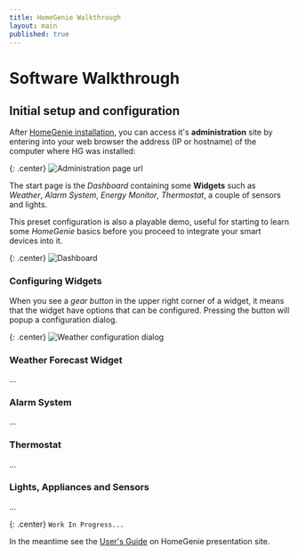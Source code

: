 ```yaml
---
title: HomeGenie Walkthrough
layout: main
published: true
---
```

# Software Walkthrough

## Initial setup and configuration

After [HomeGenie installation](install.html), you can access it's **administration** site by entering  into your web browser the address (IP or hostname) of the computer where HG was installed:

{: .center}
![Administration page url]({{site.baseurl}}/images/docs/admin_page_url.png)

The start page is the *Dashboard* containing some **Widgets** such as *Weather*, *Alarm System*, *Energy Monitor*, *Thermostat*, a couple of sensors and lights.

<i class="fa fa-sticky-note-o" aria-hidden="true"></i>
This preset configuration is also a playable demo, useful for starting to learn some *HomeGenie* basics before you proceed to integrate your smart devices into it.

{: .center}
![Dashboard]({{site.baseurl}}/images/docs/dashboard_page_01.png)

### Configuring Widgets

When you see a *gear button* in the upper right corner of a widget, it means that the widget have options that can be configured. Pressing the button will popup a configuration dialog.

{: .center}
![Weather configuration dialog]({{site.baseurl}}/images/docs/weather_options_01.png)

### Weather Forecast Widget

...

### Alarm System

...

### Thermostat

...

### Lights, Appliances and Sensors

...

{: .center}
``` Work In Progress... ```


In the meantime see the [User's Guide](http://www.homegenie.it/docs/index.php) on HomeGenie presentation site.
